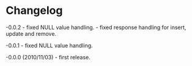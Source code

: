 # Changelog

-0.0.2
    - fixed NULL value handling.
    - fixed response handling for insert, update and remove.

-0.0.1
    - fixed NULL value handling.

-0.0.0 (2010/11/03)
    - first release.
